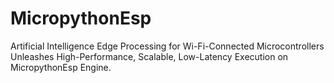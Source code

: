 # MicropythonEsp
Artificial Intelligence Edge Processing for Wi-Fi-Connected Microcontrollers Unleashes High-Performance, Scalable, Low-Latency Execution on MicropythonEsp Engine.
